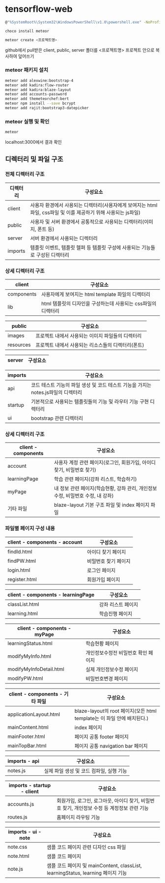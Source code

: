 # tensorflow-web

```sh
@"%SystemRoot%\System32\WindowsPowerShell\v1.0\powershell.exe" -NoProfile -InputFormat None -ExecutionPolicy Bypass -Command "iex ((New-Object System.Net.WebClient).DownloadString('https://chocolatey.org/install.ps1'))" && SET "PATH=%PATH%;%ALLUSERSPROFILE%\chocolatey\bin"

choco install meteor

meteor create <프로젝트명>
```

github에서 pull받은 client, public, server 폴더를 <프로젝트명> 프로젝트 안으로 복사하여 덮어쓰기


### meteor 패키지 설치
```sh
meteor add alexwine:bootstrap-4
meteor add kadira:flow-router
meteor add kadira:blaze-layout
meteor add accounts-password
meteor add themeteorchef:bert
meteor npm install --save bcrypt
meteor add rajit:bootstrap3-datepicker
```

### meteor 실행 및 확인
```sh
meteor
```
localhost:3000에서 결과 확인

## 디렉터리 및 파일 구조
### 전체 디렉터리 구조
| 디렉터리 | 구성요소 |
| ------ | ------ |
| client | 사용자 환경에서 사용되는 디렉터리(사용자에게 보여지는 html파일, css파일 및 이를 제공하기 위해 사용되는 js파일) |
| public | 사용자 및 서버 환경에서 공통적으로 사용되는 디렉터리(이미지, 폰트 등) |
| server | 서버 환경에서 사용되는 디렉터리 |
| imports | 템플릿 이벤트, 템플릿 헬퍼 등 템플릿 구성에 사용되는 기능들로 구성된 디렉터리 |

### 상세 디렉터리 구조
| client | 구성요소 |
| ------ | ------ |
| components | 사용자에게 보여지는 html template 파일의 디렉터리 |
| lib | html 템플릿의 디자인을 구성하는데 사용되는 css파일의 디렉터리 |


| public | 구성요소 |
| ------ | ------ |
| images | 프로젝트 내에서 사용되는 이미지 파일들의 디렉터리 |
| resources | 프로젝트 내에서 사용되는 리소스들의 디렉터리(폰트) |

| server | 구성요소 |
| ------ | ------ |

| imports | 구성요소 |
| ------ | ------ |
| api | 코드 테스트 기능의 파일 생성 및 코드 테스트 기능을 가지는 notes.js파일의 디렉터리 |
| startup | 기본적으로 사용되는 템플릿들의 기능 및 라우터 기능 구현 디렉터리 |
| ui | bootstrap 관련 디렉터리 |

### 상세 디렉터리 구조
| client - components | 구성요소 |
| ------ | ------ |
| account | 사용자 계정 관련 페이지(로그인, 회원가입, 아이디 찾기, 비밀번호 찾기) |
| learningPage | 학습 관련 페이지(강좌 리스트, 학습하기) |
| myPage | 내 정보 관련 페이지(학습현황, 강좌 관리, 개인정보 수정, 비밀번호 수정, 내 강좌) |
| 기타 파일 | blaze-layout 기본 구조 파일 및 index 페이지 파일 |

### 파일별 페이지 구성 내용
| client - components - account | 구성요소 |
| ------ | ------ |
| findId.html | 아이디 찾기 페이지 |
| findPW.html | 비밀번호 찾기 페이지 |
| login.html | 로그인 페이지 |
| register.html | 회원가입 페이지 |

| client - components - learningPage | 구성요소 |
| ------ | ------ |
| classList.html | 강좌 리스트 페이지 |
| learning.html | 학습진행 페이지 |

| client - components - myPage | 구성요소 |
| ------ | ------ |
| learningStatus.html | 학습현황 페이지 |
| modifyMyInfo.html | 개인정보수정전 비밀번호 확인 페이지 |
| modifyMyInfoDetail.html | 실제 개인정보수정 페이지 |
| modifyPW.html | 비밀번호변경 페이지 |

| client - components - 기타 파일 | 구성요소 |
| ------ | ------ |
| applicationLayout.html | blaze-layout의 root 페이지(모든 html template는 이 파일 안에 배치된다.) |
| mainContent.html | index 페이지 |
| mainFooter.html | 페이지 공통 footer 페이지 |
| mainTopBar.html | 페이지 공통 navigation bar 페이지 |

| imports - api | 구성요소 |
| ------ | ------ |
| notes.js | 실제 파일 생성 및 코드 컴파일, 실행 기능 |

| imports - startup - client | 구성요소 |
| ------ | ------ |
| accounts.js | 회원가입, 로그인, 로그아웃, 아이디 찾기, 비밀번호 찾기, 개인정보 수정 등 계정정보 관련 기능  |
| routes.js |홈페이지 라우팅 기능 |

| imports - ui - note | 구성요소 |
| ------ | ------ |
| note.css | 샘플 코드 페이지 관련 디자인 css 파일  |
| note.html |샘플 코드 페이지 |
| note.js |샘플 코드 페이지 및 mainContent, classList, learningStatus, learning 페이지 기능 |
